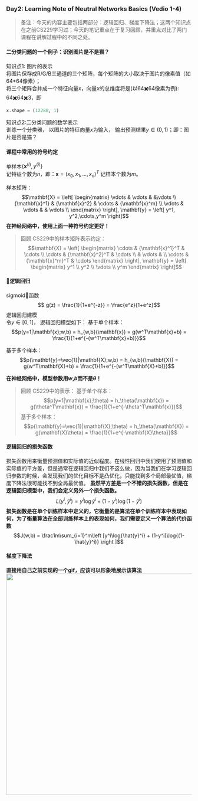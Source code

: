 ### Day2: Learning Note of Neutral Networks Basics (Vedio 1-4)
> 备注：今天的内容主要包括两部分：逻辑回归、梯度下降法；这两个知识点在之前CS229学习过；今天的笔记重点在于复习回顾，并重点对比了两门课程在讲解过程中的不同之处。

#### 二分类问题的一个例子：识别图片是不是猫？
知识点1: 图片的表示  
将图片保存成R/G/B三通道的三个矩阵，每个矩阵的大小取决于图片的像素值（如64*64像素）；  
将三个矩阵合并成一个特征向量$x$，向量$x$的总维度将是(以64✖️64像素为例): 64✖️️64✖️3，即
```python
x.shape = (12288, 1)
```  
知识点2:二分类问题的数学表示  
训练一个分类器， 以图片的特征向量$x$为输入， 输出预测结果$y \in (0, 1)$；即：图片是否是猫？  

#### 课程中常用的符号约定
单样本$\{\mathbf{x}^{(i)}, y^{(i)}\}$  
记特征个数为$n$，即：$\mathbf{x} = (x_{0}, x_{1}, ... , x_{n})^T$
记样本个数为$m$。  

样本矩阵：
$$\mathbf{X} = \left[
    \begin{matrix}
      \vdots & \vdots &  &\vdots  \\  
      {\mathbf{x}^1} & {\mathbf{x}^2} & \cdots & {\mathbf{x}^m}  \\
      \vdots & \vdots & & \vdots \\
    \end{matrix}
  \right],
  \mathbf{y} = \left[
      y^1, y^2,\cdots,y^m
  \right]$$
**在神经网络中，使用上面一种符号约定更好！**  

> 回顾 CS229中的样本矩阵表示约定：
$$\mathbf{X} = \left[
    \begin{matrix}
      \cdots & {\mathbf{x}^1}^T & \cdots  \\  
      \cdots & {\mathbf{x}^2}^T & \cdots  \\ 
       & \vdots &                         \\
      \cdots & {\mathbf{x}^m}^T & \cdots
    \end{matrix}
  \right],
  \mathbf{y} = \left[
    \begin{matrix}
      y^1  \\
      y^2  \\
      \vdots       \\
      y^m
    \end{matrix}  
  \right]$$

#### 逻辑回归
sigmoid函数  
$$ g(z) = \frac{1}{1+e^{-z}} = \frac{e^z}{1+e^z}$$
逻辑回归建模  
令$y \in [0, 1]$， 逻辑回归模型如下：
基于单个样本：
$$p(y=1|\mathbf{x};w,b) = h_{w,b}(\mathbf{x}) = g(w^T\mathbf{x}+b) = \frac{1}{1+e^{-(w^T\mathbf{x}+b)}}$$

基于多个样本：
$$p(\mathbf{y}=\vec{1}|\mathbf{X};w,b) = h_{w,b}(\mathbf{X}) = g(w^T\mathbf{X}+b) = \frac{1}{1+e^{-(w^T\mathbf{X}+b)}}$$

**在神经网络中，模型参数用$w$,$b$而不是$\theta$！**

> 回顾 CS229中的表示：
基于单个样本：
$$p(y=1|\mathbf{x};\theta) = h_\theta(\mathbf{x}) = g(\theta^T\mathbf{x}) = \frac{1}{1+e^{-\theta^T\mathbf{x}}}$$
基于多个样本：
$$p(\mathbf{y}=\vec{1}|\mathbf{X};\theta) = h_\theta(\mathbf{X}) = g(\mathbf{X}\theta) = \frac{1}{1+e^{-\mathbf{X}\theta}}$$

#### 逻辑回归的损失函数
损失函数用来衡量预测值和实际值的近似程度。在线性回归中我们使用了预测值和实际值的平方差，但是通常在逻辑回归中我们不这么做，因为当我们在学习逻辑回归参数的时候，会发现我们的优化目标不是凸优化，只能找到多个局部最优值，梯度下降法很可能找不到全局最优值。
**虽然平方差是一个不错的损失函数，但是在逻辑回归模型中，我们会定义另外一个损失函数。**  
$$L(y^i, \hat{y}^i) = y^i\log{\hat{y}^i} + (1-y^i)\log{(1-\hat{y}^i)} $$
**损失函数是在单个训练样本中定义的，它衡量的是算法在单个训练样本中表现如何，为了衡量算法在全部训练样本上的表现如何，我们需要定义一个算法的代价函数**  
$$J(w,b) = \frac1m\sum_{i=1}^m\left [y^i\log{\hat{y}^i} + (1-y^i)\log{(1-\hat{y}^i)} \right ]$$

#### 梯度下降法
**直接用自己之前实现的一个gif，应该可以形象地展示该算法**
<img src="https://github.com/CaoZhens/ML_Learning/blob/master/study/6_LinearRegression/pic/LinearR_GD_LossFuncSurface.gif" alt="" data-canonical-src="" width="600" height="600" />